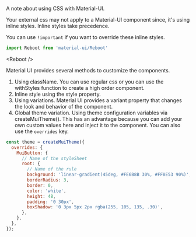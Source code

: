 A note about using CSS with Material-UI.

Your external css may not apply to a Material-UI component since, it's using inline styles. Inline styles take precedence.

You can use `!important` if you want to override these inline styles.

```javascript
import Reboot from 'material-ui/Reboot'
```

&lt;Reboot /&gt;

Material UI provides several methods to customize the components. 

1. Using className. You can use regular css or you can use the withStyles function to create a high order component. 
2. Inline style using the style property.
3. Using variations. Material UI provides a variant property that changes the look and behavior of the component.
4. Global theme variation. Using  theme configuration variables via createMuiTheme\(\). This has an advantage because you can add your own custom values here and inject it to the component. You can also use the `overrides` key.

```javascript
const theme = createMuiTheme({
  overrides: {
    MuiButton: {
      // Name of the styleSheet
      root: {
        // Name of the rule
        background: 'linear-gradient(45deg, #FE6B8B 30%, #FF8E53 90%)',
        borderRadius: 3,
        border: 0,
        color: 'white',
        height: 48,
        padding: '0 30px',
        boxShadow: '0 3px 5px 2px rgba(255, 105, 135, .30)',
      },
    },
  },
});
```


